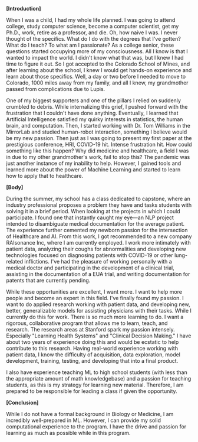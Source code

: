 **[Introduction]**

When I was a child, I had my whole life planned. I was going to attend college, study computer science, become a computer scientist, get my Ph.D., work, retire as a professor, and die. Oh, how naive I was. I never thought of the specifics. What do I do with the degrees that I've gotten? What do I teach? To what am I passionate? As a college senior, these questions started occupying more of my consciousness. All I know is that I wanted to impact the world. I didn't know what that was, but I knew I had time to figure it out. So I got accepted to the Colorado School of Mines, and after learning about the school, I knew I would get hands-on experience and learn about those specifics. Well, a day or two before I needed to move to Colorado, 1000 miles away from my family, and all I knew, my grandmother passed from complications due to Lupis.

One of my biggest supporters and one of the pillars I relied on suddenly crumbled to debris. While internalizing this grief, I pushed forward with the frustration that I couldn't have done anything. Eventually, I learned that Artificial Intelligence satisfied my quirky interests in statistics, the human brain, and computation. Then, I started working with Dr. Tom Williams in the MirrorLab and studied human-robot interaction, something I believe would be my new passion. Then just as I was going to present my first paper at the prestigious conference, HRI, COVID-19 hit. Intense frustration hit. How could something like this happen? Why did medicine and healthcare, a field I was in due to my other grandmother's work, fail to stop this? The pandemic was just another instance of my inability to help. However, I gained tools and learned more about the power of Machine Learning and started to learn how to apply that to healthcare.

  

**[Body]**

During the summer, my school has a class dedicated to capstone, where an industry professional proposes a problem they have and tasks students with solving it in a brief period. When looking at the projects in which I could participate. I found one that instantly caught my eye—an NLP project intended to disambiguate medical documentation for the average patient. The experience further cemented my newborn passion for the intersection of Healthcare and AI. From this work, I got recommended to a new company RAIsonance Inc, where I am currently employed. I work more intimately with patient data, analyzing their coughs for abnormalities and developing new technologies focused on diagnosing patients with COVID-19 or other lung-related inflictions. I've had the pleasure of working personally with a medical doctor and participating in the development of a clinical trial, assisting in the documentation of a EUA trial, and writing documentation for patents that are currently pending. 

While these opportunities are excellent, I want more. I want to help more people and become an expert in this field. I've finally found my passion. I want to do applied research working with patient data, and developing new, better, generalizable models for assisting physicians with their tasks. While I currently do this for work. There is so much more learning to do. I want a rigorous, collaborative program that allows me to learn, teach, and research. The research areas at Stanford spark my passion intensely. Especially "Learning Health Systems" and "Clinical Decision Making." I have about two years of experience doing this and would be ecstatic to help contribute to this research. Having real-world experience working with patient data, I know the difficulty of acquisition, data exploration, model development, training, testing, and developing that into a final product. 

I also have experience teaching ML to high school students (with less than the appropriate amount of math knowledgebase) and a passion for teaching students, as this is my strategy for learning new material. Therefore, I am prepared to be responsible for leading a class if given the opportunity. 

  

**[Conclusion]**

While I do not have a formal background in Biology or Medicine, I am incredibly well-prepared in ML. However, I can provide my solid computational experience to the program. I have the drive and passion for learning as much as possible while in this program.